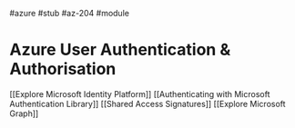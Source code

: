 #azure #stub #az-204 #module 

# Azure User Authentication & Authorisation
[[Explore Microsoft Identity Platform]]
[[Authenticating with Microsoft Authentication Library]]
[[Shared Access Signatures]]
[[Explore Microsoft Graph]]